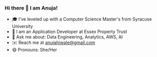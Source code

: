 ### Hi there 👋 I am Anuja!

- :mortar_board: I've leveled up with a Computer Science Master's from Syracuse University
- :loudspeaker: I am an Application Developer at Essex Property Trust
- 💬 Ask me about: Data Engineering, Analytics, AWS, AI 
- :envelope: Reach me at anujahiwale@gmail.com
- 😄 Pronouns: She/Her 

